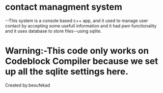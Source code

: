 # contact managment system 
--This system is a console based c++ app, and it used to manage user contact by accepting some usefull information and it had pwn functionality and it uses database to store files--using sqlite.
# Warning:-This code only works on Codeblock Compiler because we set up all the sqlite settings here.

Created by:besufekad

